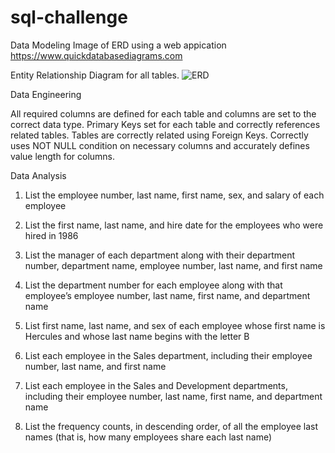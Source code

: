 # sql-challenge

Data Modeling Image of ERD using a web appication https://www.quickdatabasediagrams.com

Entity Relationship Diagram for all tables. 
![ERD](https://user-images.githubusercontent.com/124622137/235461873-b4018173-2e26-46bb-bd74-4f8c266c701d.png)

Data Engineering 

All required columns are defined for each table and columns are set to the correct data type.
Primary Keys set for each table and correctly references related tables.
Tables are correctly related using Foreign Keys.
Correctly uses NOT NULL condition on necessary columns and accurately defines value length for columns.


Data Analysis 

1. List the employee number, last name, first name, sex, and salary of each employee 

2. List the first name, last name, and hire date for the employees who were hired in 1986 

3. List the manager of each department along with their department number, department name, employee number, last name, and first name 

4. List the department number for each employee along with that employee’s employee number, last name, first name, and department name 

5. List first name, last name, and sex of each employee whose first name is Hercules and whose last name begins with the letter B 

6. List each employee in the Sales department, including their employee number, last name, and first name 
 
7. List each employee in the Sales and Development departments, including their employee number, last name, first name, and department name 

8. List the frequency counts, in descending order, of all the employee last names (that is, how many employees share each last name) 
